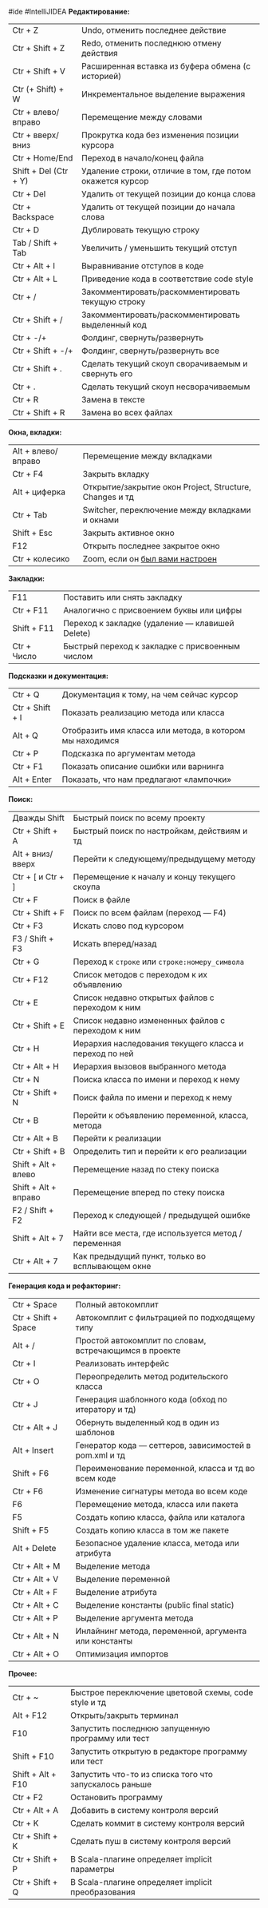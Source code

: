 #ide #IntelliJIDEA
**Редактирование:**

|                       |                                                           |
| --------------------- | --------------------------------------------------------- |
| Ctr + Z               | Undo, отменить последнее действие                         |
| Ctr + Shift + Z       | Redo, отменить последнюю отмену действия                  |
| Ctr + Shift + V       | Расширенная вставка из буфера обмена (с историей)         |
| Ctr (+ Shift) + W     | Инкрементальное выделение выражения                       |
| Ctr + влево/вправо    | Перемещение между словами                                 |
| Ctr + вверх/вниз      | Прокрутка кода без изменения позиции курсора              |
| Ctr + Home/End        | Переход в начало/конец файла                              |
| Shift + Del (Ctr + Y) | Удаление строки, отличие в том, где потом окажется курсор |
| Ctr + Del             | Удалить от текущей позиции до конца слова                 |
| Ctr + Backspace       | Удалить от текущей позиции до начала слова                |
| Ctr + D               | Дублировать текущую строку                                |
| Tab / Shift + Tab     | Увеличить / уменьшить текущий отступ                      |
| Ctr + Alt + I         | Выравнивание отступов в коде                              |
| Ctr + Alt + L         | Приведение кода в соответствие code style                 |
| Ctr + /               | Закомментировать/раскомментировать текущую строку         |
| Ctr + Shift + /       | Закомментировать/раскомментировать выделенный код         |
| Ctr + -/+             | Фолдинг, свернуть/развернуть                              |
| Ctr + Shift + -/+     | Фолдинг, свернуть/развернуть все                          |
| Ctr + Shift + .       | Сделать текущий скоуп сворачиваемым и свернуть его        |
| Ctr + .               | Сделать текущий скоуп несворачиваемым                     |
| Ctr + R               | Замена в тексте                                           |
| Ctr + Shift + R       | Замена во всех файлах                                     |

**Окна, вкладки:**

|   |   |
|---|---|
|Alt + влево/вправо|Перемещение между вкладками|
|Ctr + F4|Закрыть вкладку|
|Alt + циферка|Открытие/закрытие окон Project, Structure, Changes и тд|
|Ctr + Tab|Switcher, переключение между вкладками и окнами|
|Shift + Esc|Закрыть активное окно|
|F12|Открыть последнее закрытое окно|
|Ctr + колесико|Zoom, если он [был вами настроен](https://eax.me/java-jdbc/)|

**Закладки:**

|   |   |
|---|---|
|F11|Поставить или снять закладку|
|Ctr + F11|Аналогично с присвоением буквы или цифры|
|Shift + F11|Переход к закладке (удаление — клавишей Delete)|
|Ctr + Число|Быстрый переход к закладке с присвоенным числом|

**Подсказки и документация:**

|   |   |
|---|---|
|Ctr + Q|Документация к тому, на чем сейчас курсор|
|Ctr + Shift + I|Показать реализацию метода или класса|
|Alt + Q|Отобразить имя класса или метода, в котором мы находимся|
|Ctr + P|Подсказка по аргументам метода|
|Ctr + F1|Показать описание ошибки или варнинга|
|Alt + Enter|Показать, что нам предлагают «лампочки»|

**Поиск:**

|   |   |
|---|---|
|Дважды Shift|Быстрый поиск по всему проекту|
|Ctr + Shift + A|Быстрый поиск по настройкам, действиям и тд|
|Alt + вниз/вверх|Перейти к следующему/предыдущему методу|
|Ctr + [ и Ctr + ]|Перемещение к началу и концу текущего скоупа|
|Ctr + F|Поиск в файле|
|Ctr + Shift + F|Поиск по всем файлам (переход — F4)|
|Ctr + F3|Искать слово под курсором|
|F3 / Shift + F3|Искать вперед/назад|
|Ctr + G|Переход к `строке` или `строке:номеру_символа`|
|Ctr + F12|Список методов с переходом к их объявлению|
|Ctr + E|Список недавно открытых файлов с переходом к ним|
|Ctr + Shift + E|Список недавно измененных файлов с переходом к ним|
|Ctr + H|Иерархия наследования текущего класса и переход по ней|
|Ctr + Alt + H|Иерархия вызовов выбранного метода|
|Ctr + N|Поиска класса по имени и переход к нему|
|Ctr + Shift + N|Поиск файла по имени и переход к нему|
|Ctr + B|Перейти к объявлению переменной, класса, метода|
|Ctr + Alt + B|Перейти к реализации|
|Ctr + Shift + B|Определить тип и перейти к его реализации|
|Shift + Alt + влево|Перемещение назад по стеку поиска|
|Shift + Alt + вправо|Перемещение вперед по стеку поиска|
|F2 / Shift + F2|Переход к следующей / предыдущей ошибке|
|Shift + Alt + 7|Найти все места, где используется метод / переменная|
|Ctr + Alt + 7|Как предыдущий пункт, только во всплывающем окне|

**Генерация кода и рефакторинг:**

|   |   |
|---|---|
|Ctr + Space|Полный автокомплит|
|Ctr + Shift + Space|Автокомплит с фильтрацией по подходящему типу|
|Alt + /|Простой автокомплит по словам, встречающимся в проекте|
|Ctr + I|Реализовать интерфейс|
|Ctr + O|Переопределить метод родительского класса|
|Ctr + J|Генерация шаблонного кода (обход по итератору и тд)|
|Ctr + Alt + J|Обернуть выделенный код в один из шаблонов|
|Alt + Insert|Генератор кода — сеттеров, зависимостей в pom.xml и тд|
|Shift + F6|Переименование переменной, класса и тд во всем коде|
|Ctr + F6|Изменение сигнатуры метода во всем коде|
|F6|Перемещение метода, класса или пакета|
|F5|Создать копию класса, файла или каталога|
|Shift + F5|Создать копию класса в том же пакете|
|Alt + Delete|Безопасное удаление класса, метода или атрибута|
|Ctr + Alt + M|Выделение метода|
|Ctr + Alt + V|Выделение переменной|
|Ctr + Alt + F|Выделение атрибута|
|Ctr + Alt + C|Выделение константы (public final static)|
|Ctr + Alt + P|Выделение аргумента метода|
|Ctr + Alt + N|Инлайнинг метода, переменной, аргумента или константы|
|Ctr + Alt + O|Оптимизация импортов|

**Прочее:**

|   |   |
|---|---|
|Ctr + ~|Быстрое переключение цветовой схемы, code style и тд|
|Alt + F12|Открыть/закрыть терминал|
|F10|Запустить последнюю запущенную программу или тест|
|Shift + F10|Запустить открытую в редакторе программу или тест|
|Shift + Alt + F10|Запустить что-то из списка того что запускалось раньше|
|Ctr + F2|Остановить программу|
|Ctr + Alt + A|Добавить в систему контроля версий|
|Ctr + K|Сделать коммит в систему контроля версий|
|Ctr + Shift + K|Сделать пуш в систему контроля версий|
|Ctr + Shift + P|В Scala-плагине определяет implicit параметры|
|Ctr + Shift + Q|В Scala-плагине определяет implicit преобразования|
